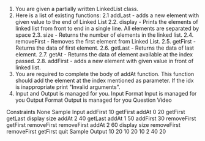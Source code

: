 1. You are given a partially written LinkedList class.
2. Here is a list of existing functions:
   2.1 addLast - adds a new element with given value to the end of Linked List
   2.2. display - Prints the elements of linked list from front to end in a single line. All
   elements are separated by space
   2.3. size - Returns the number of elements in the linked list.
   2.4. removeFirst - Removes the first element from Linked List.
   2.5. getFirst - Returns the data of first element.
   2.6. getLast - Returns the data of last element.
   2.7. getAt - Returns the data of element available at the index passed.
   2.8. addFirst - adds a new element with given value in front of linked list.
3. You are required to complete the body of addAt function. This function should add the element at the index mentioned as parameter. If the idx is inappropriate print "Invalid arguments".
4. Input and Output is managed for you.
   Input Format
   Input is managed for you
   Output Format
   Output is managed for you
   Question Video

Constraints
None
Sample Input
addFirst 10
getFirst
addAt 0 20
getFirst
getLast
display
size
addAt 2 40
getLast
addAt 1 50
addFirst 30
removeFirst
getFirst
removeFirst
removeFirst
addAt 2 60
display
size
removeFirst
removeFirst
getFirst
quit
Sample Output
10
20
10
20 10
2
40
20
